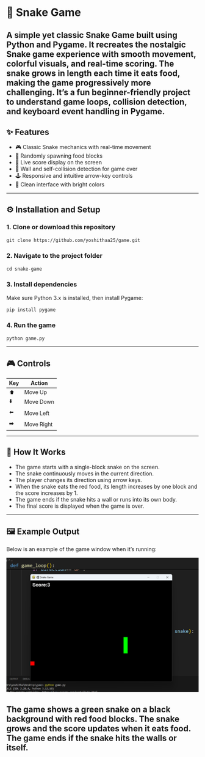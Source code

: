# 🐍 Snake Game
A simple yet classic Snake Game built using Python and Pygame. It recreates the nostalgic Snake game experience with smooth movement, colorful visuals, and real-time scoring. The snake grows in length each time it eats food, making the game progressively more challenging. It’s a fun beginner-friendly project to understand game loops, collision detection, and keyboard event handling in Pygame.
---

## ✨ Features

- 🎮 Classic Snake mechanics with real-time movement  
- 🍎 Randomly spawning food blocks  
- 🧮 Live score display on the screen  
- 🚧 Wall and self-collision detection for game over  
- 🕹️ Responsive and intuitive arrow-key controls  
- 🌈 Clean interface with bright colors
---

## ⚙️ Installation and Setup

### 1. Clone or download this repository

```
git clone https://github.com/yoshithaa25/game.git
```

### 2. Navigate to the project folder

```
cd snake-game
```

### 3. Install dependencies

Make sure Python 3.x is installed, then install Pygame:

```
pip install pygame
```

### 4. Run the game

```
python game.py
```

---
## 🎮 Controls

| Key | Action |
|-----|---------|
| ⬆️ | Move Up |
| ⬇️ | Move Down |
| ⬅️ | Move Left |
| ➡️ | Move Right |
---

## 🧠 How It Works

- The game starts with a single-block snake on the screen.  
- The snake continuously moves in the current direction.  
- The player changes its direction using arrow keys.  
- When the snake eats the red food, its length increases by one block and the score increases by 1.  
- The game ends if the snake hits a wall or runs into its own body.  
- The final score is displayed when the game is over.
---

## 🖼️ Example Output

Below is an example of the game window when it’s running:

![Game Output](output.png)

The game shows a green snake on a black background with red food blocks. The snake grows and the score updates when it eats food. The game ends if the snake hits the walls or itself.
---



